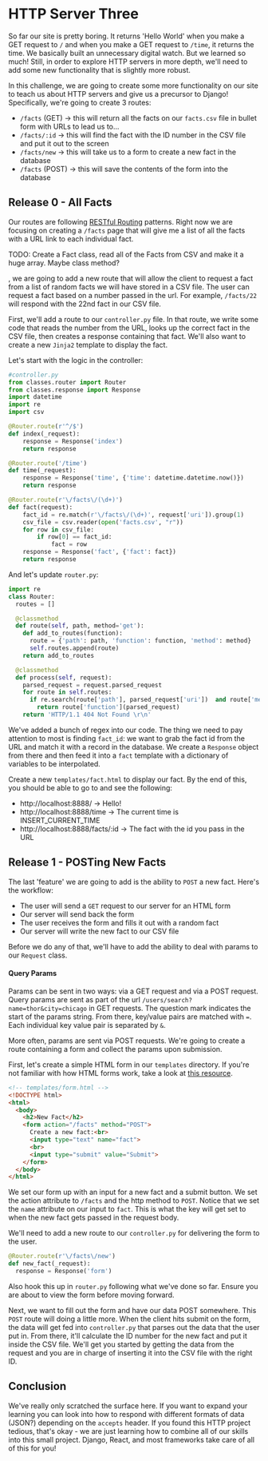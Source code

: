 # HTTP Server Three
So far our site is pretty boring. It returns 'Hello World' when you make a GET request to `/` and when you make a GET request to `/time`, it returns the time. We basically built an unnecessary digital watch. But we learned so much! Still, in order to explore HTTP servers in more depth, we'll need to add some new functionality that is slightly more robust. 

In this challenge, we are going to create some more functionality on our site to teach us about HTTP servers and give us a precursor to Django! Specifically, we're going to create 3 routes:
- `/facts` (GET) -> this will return all the facts on our `facts.csv` file in bullet form with URLs to lead us to...
- `/facts/:id` -> this will find the fact with the ID number in the CSV file and put it out to the screen
- `/facts/new` -> this will take us to a form to create a new fact in the database
- `/facts` (POST) -> this will save the contents of the form into the database

## Release 0 - All Facts
Our routes are following [RESTful Routing](https://medium.com/@atingenkay/restful-routes-what-are-they-8fe221521bb) patterns. Right now we are focusing on creating a `/facts` page that will give me a list of all the facts with a URL link to each individual fact. 


TODO: Create a Fact class, read all of the Facts from CSV and make it a huge array. Maybe class method?



, we are going to add a new route that will allow the client to request a fact from a list of random facts we will have stored in a CSV file. The user can request a fact based on a number passed in the url. For example, `/facts/22` will respond with the 22nd fact in our CSV file. 

First, we'll add a route to our `controller.py` file. In that route, we write some code that reads the number from the URL, looks up the correct fact in the CSV file, then creates a response containing that fact. We'll also want to create a new `Jinja2` template to display the fact.

Let's start with the logic in the controller:

```Python
#controller.py
from classes.router import Router
from classes.response import Response
import datetime
import re 
import csv 

@Router.route(r'^/$')
def index(_request):
    response = Response('index')
    return response

@Router.route('/time')
def time(_request):
    response = Response('time', {'time': datetime.datetime.now()})
    return response

@Router.route(r'\/facts\/(\d+)')
def fact(request):
    fact_id = re.match(r'\/facts\/(\d+)', request['uri']).group(1)
    csv_file = csv.reader(open('facts.csv', "r"))
    for row in csv_file:
        if row[0] == fact_id:
            fact = row 
    response = Response('fact', {'fact': fact})
    return response
```

And let's update `router.py`:

```python
import re
class Router:
  routes = []

  @classmethod
  def route(self, path, method='get'):
    def add_to_routes(function):
      route = {'path': path, 'function': function, 'method': method}
      self.routes.append(route)
    return add_to_routes

  @classmethod
  def process(self, request):
    parsed_request = request.parsed_request
    for route in self.routes:
      if re.search(route['path'], parsed_request['uri'])  and route['method'].lower() == parsed_request['method'].lower():
        return route['function'](parsed_request)
    return 'HTTP/1.1 404 Not Found \r\n'
```

We've added a bunch of regex into our code. The thing we need to pay attention to most is finding `fact_id`: we want to grab the fact id from the URL and match it with a record in the database. We create a `Response` object from there and then feed it into a `fact` template with a dictionary of variables to be interpolated.

Create a new `templates/fact.html` to display our fact. By the end of this, you should be able to go to and see the following:
- http://localhost:8888/ -> Hello!
- http://localhost:8888/time -> The current time is INSERT_CURRENT_TIME
- http://localhost:8888/facts/:id -> The fact with the id you pass in the URL


## Release 1 - POSTing New Facts

The last 'feature' we are going to add is the ability to `POST` a new fact. Here's the workflow:
- The user will send a `GET` request to our server for an HTML form
- Our server will send back the form
- The user receives the form and fills it out with a random fact
- Our server will write the new fact to our CSV file

Before we do any of that, we'll have to add the ability to deal with params to our `Request` class. 

#### Query Params
Params can be sent in two ways: via a GET request and via a POST request. Query params are sent as part of the url `/users/search?name=thor&city=chicago` in GET requests. The question mark indicates the start of the params string. From there, key/value pairs are matched with `=`. Each individual key value pair is separated by `&`.

More often, params are sent via POST requests. We're going to create a route containing a form and collect the params upon submission.

First, let's create a simple HTML form in our `templates` directory. If you're not familiar with how HTML forms work, take a look at [this resource](https://www.w3schools.com/html/html_forms.asp).

```HTML
<!-- templates/form.html -->
<!DOCTYPE html>
<html>
  <body>
    <h2>New Fact</h2>
    <form action="/facts" method="POST">
      Create a new fact:<br>
      <input type="text" name="fact">
      <br>
      <input type="submit" value="Submit">
    </form> 
  </body>
</html>
```
We set our form up with an input for a new fact and a submit button. We set the action attribute to `/facts` and the http method to `POST`. Notice that we set the `name` attribute on our input to `fact`. This is what the key will get set to when the new fact gets passed in the request body. 

We'll need to add a new route to our `controller.py` for delivering the form to the user.

```python 
@Router.route(r'\/facts\/new')
def new_fact(_request):
  response = Response('form')
```

Also hook this up in `router.py` following what we've done so far. Ensure you are about to view the form before moving forward.

Next, we want to fill out the form and have our data POST somewhere. This `POST` route will doing a little more. When the client hits submit on the form, the data will get fed into `controller.py` that parses out the data that the user put in. From there, it'll calculate the ID number for the new fact and put it inside the CSV file. We'll get you started by getting the data from the request and you are in charge of inserting it into the CSV file with the right ID. 

## Conclusion 
We've really only scratched the surface here. If you want to expand your learning you can look into how to respond with different formats of data (JSON?) depending on the `accepts` header. If you found this HTTP project tedious, that's okay - we are just learning how to combine all of our skills into this small project. Django, React, and most frameworks take care of all of this for you!